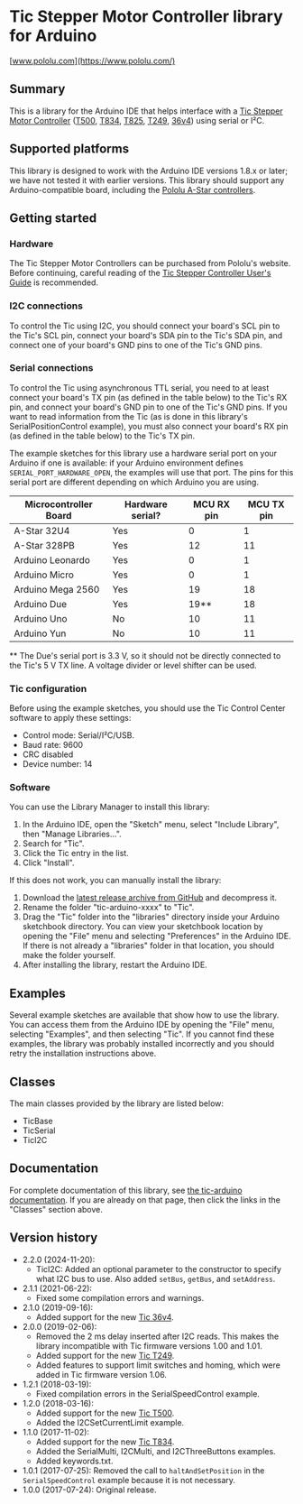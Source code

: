 # Tic Stepper Motor Controller library for Arduino

[www.pololu.com](https://www.pololu.com/)

## Summary

This is a library for the Arduino IDE that helps interface with a
[Tic Stepper Motor Controller][tic] ([T500], [T834], [T825], [T249], [36v4])
using serial or I&sup2;C.

## Supported platforms

This library is designed to work with the Arduino IDE versions 1.8.x or later;
we have not tested it with earlier versions.  This library should support any
Arduino-compatible board, including the [Pololu A-Star controllers][a-star].

## Getting started

### Hardware

The Tic Stepper Motor Controllers can be purchased from Pololu's website.
Before continuing, careful reading of the [Tic Stepper Controller User's
Guide][guide] is recommended.

### I2C connections

To control the Tic using I2C, you should connect your board's SCL pin to the
Tic's SCL pin, connect your board's SDA pin to the Tic's SDA pin, and connect
one of your board's GND pins to one of the Tic's GND pins.

### Serial connections

To control the Tic using asynchronous TTL serial, you need to at least connect
your board's TX pin (as defined in the table below) to the Tic's RX pin, and
connect your board's GND pin to one of the Tic's GND pins.  If you want to read
information from the Tic (as is done in this library's SerialPositionControl
example), you must also connect your board's RX pin (as defined in the table
below) to the Tic's TX pin.

The example sketches for this library use a hardware serial port on your Arduino
if one is available: if your Arduino environment defines
`SERIAL_PORT_HARDWARE_OPEN`, the examples will use that port.  The pins for this
serial port are different depending on which Arduino you are using.

| Microcontroller Board | Hardware serial? | MCU RX pin | MCU TX pin |
|-----------------------|------------------|------------|------------|
| A-Star 32U4           |        Yes       |      0     |      1     |
| A-Star 328PB          |        Yes       |     12     |     11     |
| Arduino Leonardo      |        Yes       |      0     |      1     |
| Arduino Micro         |        Yes       |      0     |      1     |
| Arduino Mega 2560     |        Yes       |     19     |     18     |
| Arduino Due           |        Yes       |     19**   |     18     |
| Arduino Uno           |        No        |     10     |     11     |
| Arduino Yun           |        No        |     10     |     11     |

** The Due's serial port is 3.3&nbsp;V, so it should not be directly connected
to the Tic's 5&nbsp;V TX line. A voltage divider or level shifter can be
used.

### Tic configuration

Before using the example sketches, you should use the Tic Control Center
software to apply these settings:

* Control mode: Serial/I&sup2;C/USB.
* Baud rate: 9600
* CRC disabled
* Device number: 14

### Software

You can use the Library Manager to install this library:

1. In the Arduino IDE, open the "Sketch" menu, select "Include Library", then
   "Manage Libraries...".
2. Search for "Tic".
3. Click the Tic entry in the list.
4. Click "Install".

If this does not work, you can manually install the library:

1. Download the
   [latest release archive from GitHub](https://github.com/pololu/tic-arduino/releases)
   and decompress it.
2. Rename the folder "tic-arduino-xxxx" to "Tic".
3. Drag the "Tic" folder into the "libraries" directory inside your
   Arduino sketchbook directory. You can view your sketchbook location by
   opening the "File" menu and selecting "Preferences" in the Arduino IDE. If
   there is not already a "libraries" folder in that location, you should make
   the folder yourself.
4. After installing the library, restart the Arduino IDE.

## Examples

Several example sketches are available that show how to use the library. You can
access them from the Arduino IDE by opening the "File" menu, selecting
"Examples", and then selecting "Tic". If you cannot find these
examples, the library was probably installed incorrectly and you should retry
the installation instructions above.

## Classes

The main classes provided by the library are listed below:

* TicBase
* TicSerial
* TicI2C

## Documentation

For complete documentation of this library, see [the tic-arduino documentation][doc].  If you are already on that page, then click the links in the "Classes" section above.

[a-star]: https://www.pololu.com/a-star
[doc]: https://pololu.github.io/tic-arduino/
[guide]: https://www.pololu.com/docs/0J71
[ide]: https://www.arduino.cc/en/Main/Software
[tic]: https://www.pololu.com/tic
[T500]: https://www.pololu.com/product/3135
[T834]: https://www.pololu.com/product/3133
[T825]: https://www.pololu.com/product/3131
[T249]: https://www.pololu.com/product/3139
[36v4]: https://www.pololu.com/product/3141

## Version history

* 2.2.0 (2024-11-20):
  - TicI2C: Added an optional parameter to the constructor to specify
    what I2C bus to use.  Also added `setBus`, `getBus`, and `setAddress`.
* 2.1.1 (2021-06-22):
  - Fixed some compilation errors and warnings.
* 2.1.0 (2019-09-16):
  - Added support for the new [Tic 36v4][36v4].
* 2.0.0 (2019-02-06):
  - Removed the 2 ms delay inserted after I2C reads.  This makes the
    library incompatible with Tic firmware versions 1.00 and 1.01.
  - Added support for the new [Tic T249][T249].
  - Added features to support limit switches and homing, which were
    added in Tic firmware version 1.06.
* 1.2.1 (2018-03-19):
  - Fixed compilation errors in the SerialSpeedControl example.
* 1.2.0 (2018-03-16):
  - Added support for the new [Tic T500][T500].
  - Added the I2CSetCurrentLimit example.
* 1.1.0 (2017-11-02):
  - Added support for the new [Tic T834][T834].
  - Added the SerialMulti, I2CMulti, and I2CThreeButtons examples.
  - Added keywords.txt.
* 1.0.1 (2017-07-25): Removed the call to `haltAndSetPosition` in the `SerialSpeedControl` example because it is not necessary.
* 1.0.0 (2017-07-24): Original release.
